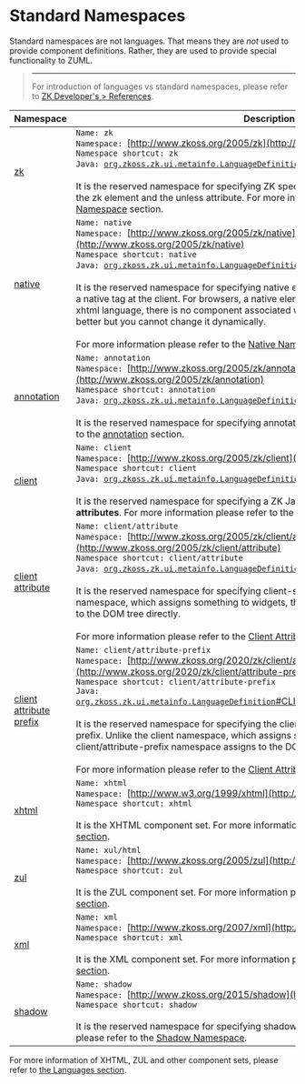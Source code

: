 # Standard Namespaces

Standard namespaces are not languages. That means they are *not* used to
provide component definitions. Rather, they are used to provide special
functionality to ZUML.

> ------------------------------------------------------------------------
>
> For introduction of languages vs standard namespaces, please refer to
> [ZK Developer's > References]({{site.baseurl}}/zk_dev_ref/ui_composing/xml_namespaces).

| Namespace                                                    | Description                                                                                                                                                                                                                                                                                                                                                                                                                                                                                                                                                                                                                                                                                                                                                                                                                          |
|--------------------------------------------------------------|--------------------------------------------------------------------------------------------------------------------------------------------------------------------------------------------------------------------------------------------------------------------------------------------------------------------------------------------------------------------------------------------------------------------------------------------------------------------------------------------------------------------------------------------------------------------------------------------------------------------------------------------------------------------------------------------------------------------------------------------------------------------------------------------------------------------------------------|
| [zk](/zuml_ref/zk)                                           | `Name: zk`<br/>`Namespace: `[http://www.zkoss.org/2005/zk](http://www.zkoss.org/2005/zk)<br/>`Namespace shortcut: zk`<br/>`Java: `[`org.zkoss.zk.ui.metainfo.LanguageDefinition`#ZK_NAMESPACE](https://www.zkoss.org/javadoc/latest/zk/`org/zkoss/zk/ui/metainfo/LanguageDefinition`.html#ZK_NAMESPACE)<br/><br/>It is the reserved namespace for specifying ZK specific elements and attributes, such as the zk element and the unless attribute. For more information please refer to the [ZK Namespace](/zuml_ref/zk) section.                                                                                                                                                                                                                                                                                                    |
| [native](/zuml_ref/native)                                   | `Name: native`<br/>`Namespace: `[http://www.zkoss.org/2005/zk/native](http://www.zkoss.org/2005/zk/native)<br/>`Namespace shortcut: native`<br/>`Java: `[`org.zkoss.zk.ui.metainfo.LanguageDefinition`#NATIVE_NAMESPACE](https://www.zkoss.org/javadoc/latest/zk/`org/zkoss/zk/ui/metainfo/LanguageDefinition`.html#NATIVE_NAMESPACE)<br/><br/>It is the reserved namespace for specifying native elements. A native element represents a native tag at the client. For browsers, a native element represents a HTML tag. Unlike the xhtml language, there is no component associated with, so the performance is much better but you cannot change it dynamically.<br/><br/>For more information please refer to the [Native Namespace](/zuml_ref/native) section.                                                                  |
| [annotation](/zuml_ref/annotation)                           | `Name: annotation`<br/>`Namespace: `[http://www.zkoss.org/2005/zk/annotation](http://www.zkoss.org/2005/zk/annotation)<br/>`Namespace shortcut: annotation`<br/>`Java: `[`org.zkoss.zk.ui.metainfo.LanguageDefinition`#ANNOTATION_NAMESPACE](https://www.zkoss.org/javadoc/latest/zk/`org/zkoss/zk/ui/metainfo/LanguageDefinition`.html#ANNOTATION_NAMESPACE)<br/><br/>It is the reserved namespace for specifying annotations. For more information please refer to the [annotation](/zuml_ref/annotation) section.                                                                                                                                                                                                                                                                                                                 |
| [client](/zuml_ref/client)                                   | `Name: client`<br/>`Namespace: `[http://www.zkoss.org/2005/zk/client](http://www.zkoss.org/2005/zk/client)<br/>`Namespace shortcut: client`<br/>`Java: `[`org.zkoss.zk.ui.metainfo.LanguageDefinition`#CLIENT_NAMESPACE](https://www.zkoss.org/javadoc/latest/zk/`org/zkoss/zk/ui/metainfo/LanguageDefinition`.html#CLIENT_NAMESPACE)<br/><br/>It is the reserved namespace for specifying a ZK JavaScript **widget's event listeners and attributes**. For more information please refer to the [Client Namespace](/zuml_ref/client) section.                                                                                                                                                                                                                                                                                       |
| [client attribute](/zuml_ref/client_attribute)               | `Name: client/attribute`<br/>`Namespace: `[http://www.zkoss.org/2005/zk/client/attribute](http://www.zkoss.org/2005/zk/client/attribute)<br/>`Namespace shortcut: client/attribute`<br/>`Java: `[`org.zkoss.zk.ui.metainfo.LanguageDefinition`#CLIENT_ATTRIBUTE_NAMESPACE](https://www.zkoss.org/javadoc/latest/zk/`org/zkoss/zk/ui/metainfo/LanguageDefinition`.html#CLIENT_ATTRIBUTE_NAMESPACE)<br/><br/>It is the reserved namespace for specifying client-side **DOM attributes**. Unlike the client namespace, which assigns something to widgets, the client/attribute namespace assigns to the DOM tree directly.<br/><br/>For more information please refer to the [Client Attribute Namespace](/zuml_ref/client_attribute) section.                                                                                         |
| [client attribute prefix](/zuml_ref/client_attribute_prefix) | `Name: client/attribute-prefix`<br/>`Namespace: `[http://www.zkoss.org/2020/zk/client/attribute-prefix](http://www.zkoss.org/2020/zk/client/attribute-prefix)<br/>`Namespace shortcut: client/attribute-prefix`<br/>`Java: `[`org.zkoss.zk.ui.metainfo.LanguageDefinition`#CLIENT_ATTRIBUTE_PREFIX_NAMESPACE](https://www.zkoss.org/javadoc/latest/zk/`org/zkoss/zk/ui/metainfo/LanguageDefinition`.html#CLIENT_ATTRIBUTE_PREFIX_NAMESPACE)<br/><br/>It is the reserved namespace for specifying the client-side **DOM attributes** including the prefix. Unlike the client namespace, which assigns something to widgets, the client/attribute-prefix namespace assigns to the DOM tree directly.<br/><br/>For more information please refer to the [Client Attribute Prefix Namespace](/zuml_ref/client_attribute_prefix) section. |
| [xhtml](zuml_ref/Languages)                                  | `Name: xhtml`<br/>`Namespace: `[http://www.w3.org/1999/xhtml](http://www.w3.org/1999/xhtml)<br/>`Namespace shortcut: xhtml`<br/><br/>It is the XHTML component set. For more information please refer to the [the Languages section](/zuml_ref/languages).                                                                                                                                                                                                                                                                                                                                                                                                                                                                                                                                                                           |
| [zul](/zuml_ref/languages)                                   | `Name: xul/html`<br/>`Namespace: `[http://www.zkoss.org/2005/zul](http://www.zkoss.org/2005/zul)<br/>`Namespace shortcut: zul`<br/><br/>It is the ZUL component set. For more information please refer to the [the Languages section](/zuml_ref/languages).                                                                                                                                                                                                                                                                                                                                                                                                                                                                                                                                                                          |
| [xml](/zuml_ref/languages)                                   | `Name: xml`<br/>`Namespace: `[http://www.zkoss.org/2007/xml](http://www.zkoss.org/2007/xml)<br/>`Namespace shortcut: xml`<br/><br/>It is the XML component set. For more information please refer to the [the Languages section](/zuml_ref/languages).                                                                                                                                                                                                                                                                                                                                                                                                                                                                                                                                                                               |
| [shadow](/zuml_ref/shadow)                                   | `Name: shadow`<br/>`Namespace: `[http://www.zkoss.org/2015/shadow](http://www.zkoss.org/2015/shadow)<br/>`Namespace shortcut: shadow`<br/><br/>It is the reserved namespace for specifying shadow elements. For more information please refer to the [Shadow Namespace](/zuml_ref/shadow).                                                                                                                                                                                                                                                                                                                                                                                                                                                                                                                                           |

For more information of XHTML, ZUL and other component sets, please
refer to [ the Languages section](/zuml_ref/languages).
